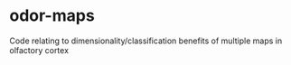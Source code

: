 # odor-maps
Code relating to dimensionality/classification benefits of multiple maps in olfactory cortex
